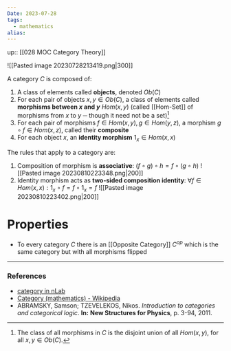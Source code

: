 ```yaml
---
Date: 2023-07-28
tags:
  - mathematics
alias: 
---
```

up:: [[028 MOC Category Theory]]

![[Pasted image 20230728213419.png|300]]

A category $C$ is composed of:
1. A class of elements called **objects**, denoted $Ob(C)$
2. For each pair of objects $x, y \in Ob(C)$, a class of elements called **morphisms between $x$ and $y$** $Hom(x,y)$ (called [[Hom-Set]] of morphisms from $x$ to $y$ ─ though it need not be a set)[^1]
3. For each pair of morphisms $f \in Hom(x, y), g \in Hom(y, z)$, a morphism $g \circ f \in Hom(x,z)$, called their **composite**
4. For each object $x$, an **identity morphism** $1_x \in Hom(x,x)$

The rules that apply to a category are:
1. Composition of morphism is **associative**: $(f \circ g) \circ h = f \circ (g \circ h)$
![[Pasted image 20230810223348.png|200]]
2. Identity morphism acts as **two-sided composition identity**: $\forall f \in Hom(x, x): 1_x \circ f = f \circ 1_x = f$
![[Pasted image 20230810223402.png|200]]

# Properties
- To every category $C$ there is an [[Opposite Category]] $C^{op}$ which is the same category but with all morphisms flipped


---
### References
- [category in nLab](https://ncatlab.org/nlab/show/category)
- [Category (mathematics) - Wikipedia](https://en.wikipedia.org/wiki/Category_(mathematics))
- ABRAMSKY, Samson; TZEVELEKOS, Nikos. *Introduction to categories and categorical logic*. **In:** **New Structures for Physics**, p. 3-94, 2011.


[^1]: The class of all morphisms in $C$ is the disjoint union of all $Hom(x, y)$, for all $x, y \in Ob(C)$.